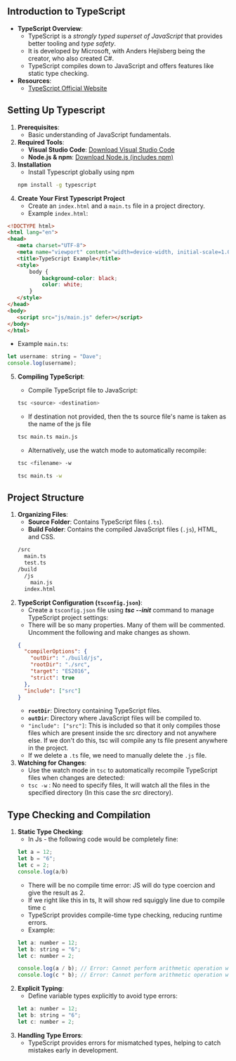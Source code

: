## Introduction to TypeScript
- **TypeScript Overview**:
    - TypeScript is a *strongly typed superset of JavaScript* that provides better tooling and *type safety*.
    - It is developed by Microsoft, with Anders Hejlsberg being the creator, who also created C#.
    - TypeScript compiles down to JavaScript and offers features like static type checking.
- **Resources**:    
    - [TypeScript Official Website](https://www.typescriptlang.org)

## Setting Up Typescript
1. **Prerequisites**:
	- Basic understanding of JavaScript fundamentals.
2. **Required Tools**:
	- **Visual Studio Code**: [Download Visual Studio Code](https://code.visualstudio.com)
	- **Node.js & npm**: [Download Node.js (includes npm)](https://nodejs.org)
3. **Installation**
	- Install Typescript globally using npm
	```bash
	npm install -g typescript
	```
4. **Create Your First Typescript Project**
   - Create an `index.html` and a `main.ts` file in a project directory.
   - Example `index.html`:
 ```html
<!DOCTYPE html>
<html lang="en">
<head>
    <meta charset="UTF-8">
    <meta name="viewport" content="width=device-width, initial-scale=1.0">
    <title>TypeScript Example</title>
    <style>
        body {
            background-color: black;
            color: white;
        }
    </style>
</head>
<body>
    <script src="js/main.js" defer></script>
</body>
</html>
 ```
 - Example `main.ts`:
```js
let username: string = "Dave";
console.log(username);
```

5. **Compiling TypeScript**:
	- Compile TypeScript file to JavaScript:
	```bash
	tsc <source> <destination>
    ```
    - If destination not provided, then the ts source file's name is taken as the name of the js file
	```bash
	tsc main.ts main.js
    ```

    - Alternatively, use the watch mode to automatically recompile:
	```bash
	tsc <filename> -w
	```
	
	```bash
	tsc main.ts -w
	```

## Project Structure
1. **Organizing Files**:
	- **Source Folder**: Contains TypeScript files (`.ts`).
	- **Build Folder**: Contains the compiled JavaScript files (`.js`), HTML, and CSS.
	```bash
	/src
	  main.ts
	  test.ts
	/build
	  /js
	    main.js
      index.html
	```
2. **TypeScript Configuration (`tsconfig.json`)**:
	- Create a `tsconfig.json` file using  ***tsc --init***  command to manage TypeScript project settings:
	- There will be so many properties. Many of them will be commented. Uncomment the following and make changes as shown.
	```json
	{
	  "compilerOptions": {
	    "outDir": "./build/js",
	    "rootDir": "./src",
	    "target": "ES2016",
	    "strict": true
	  },
	  "include": ["src"]
	}
	```
	- **`rootDir`**: Directory containing TypeScript files.
	- **`outDir`**: Directory where JavaScript files will be compiled to.
	- `"include": ["src"]`: This is included so that it only compiles those files which are present inside the src directory and not anywhere else. If we don't do this, tsc will compile any ts file present anywhere in the project.
	- If we delete a `.ts` file, we need to manually delete the `.js` file.
1. **Watching for Changes**:
	- Use the watch mode in `tsc` to automatically recompile TypeScript files when changes are detected:
	- `tsc -w` : No need to specify files, It will watch all the files in the specified directory (In this case the *src* directory).
## Type Checking and Compilation
1. **Static Type Checking**:
	- In Js - the following code would be completely fine:
	```js
	let a = 12;
	let b = "6";
	let c = 2;
	console.log(a/b)
	```
	- There will be  no compile time error: JS will do type coercion and give the result as 2.
	- If we right like this in ts, It will show red squiggly line due to compile time c
	-  TypeScript provides compile-time type checking, reducing runtime errors.
	- Example:
	```js
	let a: number = 12;
	let b: string = "6";
	let c: number = 2;
	
	console.log(a / b); // Error: Cannot perform arithmetic operation with a number and string
	console.log(c * b); // Error: Cannot perform arithmetic operation with a number and string
	```
2. **Explicit Typing**:
	- Define variable types explicitly to avoid type errors:
	```js
	let a: number = 12;
	let b: string = "6";
	let c: number = 2;
	```
3. **Handling Type Errors**:
	- TypeScript provides errors for mismatched types, helping to catch mistakes early in development.